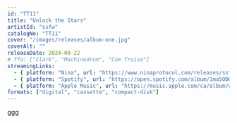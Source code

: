 ```yaml
---
id: "TT11"
title: "Unlock the Stars"
artistId: "ssfw"
catalogNo: "TT11"
cover: "/images/releases/album-one.jpg"
coverAlt: ""
releaseDate: 2024-08-22
# ffo: ["Clark", "Machinedrum", "Com Truise"]
streamingLinks:
  - { platform: "Nina", url: "https://www.ninaprotocol.com/releases/ssfw-unlock-the-stars" }
  - { platform: "Spotify", url: "https://open.spotify.com/album/1ma5ODUzGhl2MxUVZ2zI47?si=_xoZzHAKRSWW_5gCDQyPQA" }
  - { platform: "Apple Music", url: "https://music.apple.com/ca/album/unlock-the-stars/1762557130" }
formats: ["digital", "cassette", "compact-disk"]
---
```


ggg